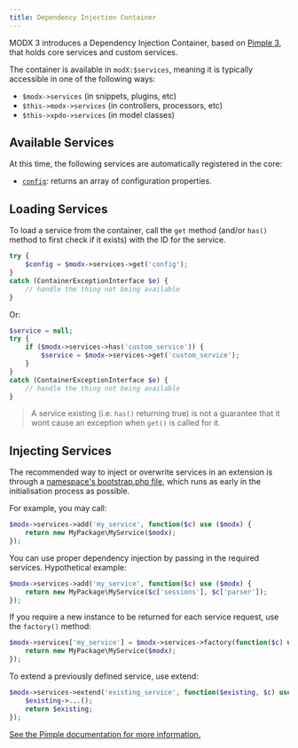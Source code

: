 ```yaml
---
title: Dependency Injection Container
---
```


MODX 3 introduces a Dependency Injection Container, based on [Pimple 3](https://github.com/silexphp/Pimple), that holds core services and custom services.

The container is available in `modX:$services`, meaning it is typically accessible in one of the following ways:

- `$modx->services` (in snippets, plugins, etc)
- `$this->modx->services` (in controllers, processors, etc)
- `$this->xpdo->services` (in model classes)

## Available Services

At this time, the following services are automatically registered in the core:

- [`config`](extending-modx/di-container/config): returns an array of configuration properties.

## Loading Services

To load a service from the container, call the `get` method (and/or `has()` method to first check if it exists) with the ID for the service.

```php
try {
    $config = $modx->services->get('config');
}
catch (ContainerExceptionInterface $e) {
    // handle the thing not being available
}
```

Or:

```php
$service = null;
try {
    if ($modx->services->has('custom_service')) {
        $service = $modx->services->get('custom_service');
    }
}
catch (ContainerExceptionInterface $e) {
    // handle the thing not being available
}
```

> A service existing (i.e. `has()` returning true) is not a guarantee that it wont cause an exception when `get()` is called for it. 

## Injecting Services

The recommended way to inject or overwrite services in an extension is through a [namespace's bootstrap.php file](extending-modx/namespaces), which runs as early in the initialisation process as possible.

For example, you may call:

```php
$modx->services->add('my_service', function($c) use ($modx) {
    return new MyPackage\MyService($modx);
});
```

You can use proper dependency injection by passing in the required services. Hypothetical example:

```php
$modx->services->add('my_service', function($c) use ($modx) {
    return new MyPackage\MyService($c['sessions'], $c['parser']);
});
```

If you require a new instance to be returned for each service request, use the `factory()` method:

```php
$modx->services['my_service'] = $modx->services->factory(function($c) use ($modx) {
    return new MyPackage\MyService($modx);
});
```

To extend a previously defined service, use extend:

```php
$modx->services->extend('existing_service', function($existing, $c) use ($modx) {
    $existing->...();
    return $existing;
});
```

[See the Pimple documentation for more information.](https://github.com/silexphp/Pimple)
